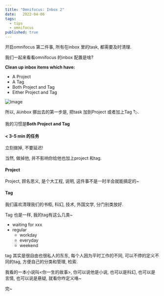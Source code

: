 ```yaml
---
title: "Omnifocus: Inbox 2"
date:   2022-04-06
tags:
  - tips
  - omnifocus
published: true
---
```


开启omnifocus 第二件事, 所有在inbox 里的task, 都需要及时清理. 

我们一起来看看omnifocus 的inbox 配置是啥?

**Clean up inbox items which have:**

- A Project
- A Tag
- Both Project and Tag
- Either Project and Tag

![Image](/2022-04-06-omnifocus-inbox-2/1.jpg)

所以, 从inbox 挪出去的第一步是, 把task 加到Project 或者加上Tag 🏷️.

我的习惯是**Both Project and Tag**

#### < 3-5 min 的任务

立刻做掉, 不要延迟!

当然, 做掉他, 并不影响你给他也加上project 和tag.

#### Project

Project, 顾名思义, 是个大工程, 说明, 这件事不是一时半会就能搞定的~

#### Tag

我们喜欢清理我们的书柜, 科幻, 技术, 外国文学, 分门别类放好.

Tag 也是一样, 我的tag有这么几类~

- waiting for xxx
- regular
  - workday
  - everyday
  - weekend

tag 其实是很自由也很私人的东东, 每个人因为平时工作的不同, 可以不停的定义不同的tag, 方便自己的分类和管理, 检索.

我看的一本小说叫<你一生的故事>, 你可以说他是小说, 也可以是科幻, 也可以是言情, 也可以说是悬疑, 就看你咋定义咯~

完~